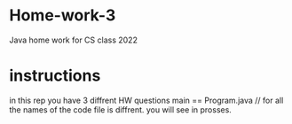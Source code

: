 # Home-work-3
Java home work for CS class 2022

# instructions
in this rep you have 3 diffrent HW questions
main == Program.java // for all 
the names of the code file is diffrent. you will see in prosses.

